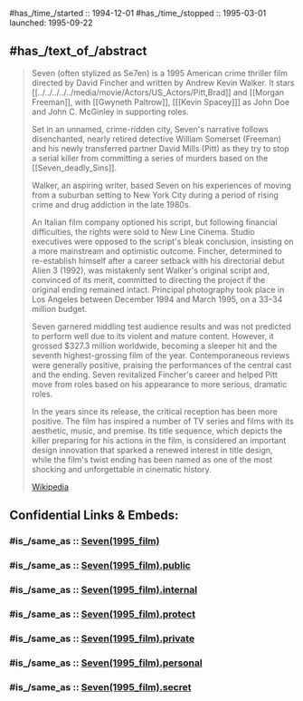 
#has_/time_/started  :: 1994-12-01
#has_/time_/stopped  :: 1995-03-01
launched: 1995-09-22 

## #has_/text_of_/abstract 

> Seven (often stylized as Se7en) is a 1995 American crime thriller film directed by David Fincher 
> and written by Andrew Kevin Walker. 
> It stars [[../../../../../media/movie/Actors/US_Actors/Pitt,Brad]] and [[Morgan Freeman]], with [[Gwyneth Paltrow]], [[[Kevin Spacey]]] as John Doe 
> and John C. McGinley in supporting roles. 
> 
> Set in an unnamed, crime-ridden city, 
> Seven's narrative follows disenchanted, nearly retired detective William Somerset (Freeman) 
> and his newly transferred partner David Mills (Pitt) 
> as they try to stop a serial killer from committing a series of murders 
> based on the [[Seven_deadly_Sins]].
>
> Walker, an aspiring writer, based Seven on his experiences of 
> moving from a suburban setting to New York City 
> during a period of rising crime and drug addiction in the late 1980s. 
> 
> An Italian film company optioned his script, but following financial difficulties, 
> the rights were sold to New Line Cinema. 
> Studio executives were opposed to the script's bleak conclusion, 
> insisting on a more mainstream and optimistic outcome. 
> Fincher, determined to re-establish himself after a career setback 
> with his directorial debut Alien 3 (1992), was mistakenly sent Walker's original script and, 
> convinced of its merit, committed to directing the project 
> if the original ending remained intact. 
> Principal photography took place in Los Angeles between December 1994 and March 1995, 
> on a $33–$34 million budget.
>
> Seven garnered middling test audience results and was not predicted to perform well due to its violent and mature content. However, it grossed $327.3 million worldwide, becoming a sleeper hit and the seventh highest-grossing film of the year. Contemporaneous reviews were generally positive, praising the performances of the central cast and the ending. Seven revitalized Fincher's career and helped Pitt move from roles based on his appearance to more serious, dramatic roles.
>
> In the years since its release, the critical reception has been more positive. The film has inspired a number of TV series and films with its aesthetic, music, and premise. Its title sequence, which depicts the killer preparing for his actions in the film, is considered an important design innovation that sparked a renewed interest in title design, while the film's twist ending has been named as one of the most shocking and unforgettable in cinematic history.
>
> [Wikipedia](https://en.wikipedia.org/wiki/Seven%20(1995%20film))






## Confidential Links & Embeds: 

### #is_/same_as :: [Seven(1995_film)](/_Standards/Philosophy/Metaphysic/Religion/Christianity/Seven(1995_film).md) 

### #is_/same_as :: [Seven(1995_film).public](/_public/Philosophy/Metaphysic/Religion/Christianity/Seven(1995_film).public.md) 

### #is_/same_as :: [Seven(1995_film).internal](/_internal/Philosophy/Metaphysic/Religion/Christianity/Seven(1995_film).internal.md) 

### #is_/same_as :: [Seven(1995_film).protect](/_protect/Philosophy/Metaphysic/Religion/Christianity/Seven(1995_film).protect.md) 

### #is_/same_as :: [Seven(1995_film).private](/_private/Philosophy/Metaphysic/Religion/Christianity/Seven(1995_film).private.md) 

### #is_/same_as :: [Seven(1995_film).personal](/_personal/Philosophy/Metaphysic/Religion/Christianity/Seven(1995_film).personal.md) 

### #is_/same_as :: [Seven(1995_film).secret](/_secret/Philosophy/Metaphysic/Religion/Christianity/Seven(1995_film).secret.md)

